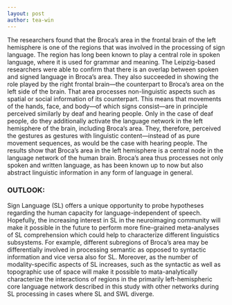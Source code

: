 ```yaml
---
layout: post
author: tea-win
---
```

The researchers found that the Broca’s area in the frontal brain of the left hemisphere is one of the regions that was involved in the processing of sign language. The region has long been known to play a central role in spoken language, where it is used for grammar and meaning. The Leipzig-based researchers were able to confirm that there is an overlap between spoken and signed language in Broca’s area. They also succeeded in showing the role played by the right frontal brain—the counterpart to Broca’s area on the left side of the brain. That area processes non-linguistic aspects such as spatial or social information of its counterpart. This means that movements of the hands, face, and body—of which signs consist—are in principle perceived similarly by deaf and hearing people. Only in the case of deaf people, do they additionally activate the language network in the left hemisphere of the brain, including Broca’s area. They, therefore, perceived the gestures as gestures with linguistic content—instead of as pure movement sequences, as would be the case with hearing people.
The results show that Broca’s area in the left hemisphere is a central node in the language network of the human brain. Broca’s area thus processes not only spoken and written language, as has been known up to now but also abstract linguistic information in any form of language in general. 

### OUTLOOK: 
Sign Language (SL) offers a unique opportunity to probe hypotheses regarding the human capacity for language-independent of speech. Hopefully, the increasing interest in SL in the neuroimaging community will make it possible in the future to perform more fine-grained meta-analyses of SL comprehension which could help to characterize different linguistics subsystems. For example, different subregions of Broca’s area may be differentially involved in processing semantic as opposed to syntactic information and vice versa also for SL. Moreover, as the number of modality-specific aspects of SL increases, such as the syntactic as well as topographic use of space will make it possible to mata-analytically characterize the interactions of regions in the primarily left-hemispheric core language network described in this study with other networks during SL processing in cases where SL and SWL diverge.
